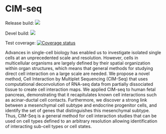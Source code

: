 CIM-seq
================

Release build:
<a href="https://travis-ci.org/jasonserviss/sp.scRNAseq"><img src="https://travis-ci.com/jasonserviss/sp.scRNAseq.svg?token=8VXNvJpmRV9RpFtTcJYW&branch=master"></a>

Devel build:
<a href="https://travis-ci.org/jasonserviss/sp.scRNAseq"><img src="https://travis-ci.com/jasonserviss/sp.scRNAseq.svg?token=8VXNvJpmRV9RpFtTcJYW&branch=devel"></a>

Test coverage: [![Coverage
status](https://codecov.io/gh/jasonserviss/sp.scRNAseq/branch/master/graph/badge.svg?token=vVxKKSzhGt)](https://codecov.io/gh/jasonserviss/sp.scRNAseq)

Advances in single-cell biology has enabled us to investigate isolated
single cells at an unprecedented scale and resolution. However, cells in
multicellular organisms are largely defined by their spatial
organization within organ structures, which means that general methods
for studying direct cell interaction on a large scale are needed. We
propose a novel method, Cell Interaction by Multiplet Sequencing
(CIM-Seq) that uses computational deconvolution of RNA-seq data from
partially dissociated tissue to create cell interaction maps. We applied
CIM-seq to human fetal pancreas, demonstrating that it recapitulates
known cell interactions such as acinar-ductal cell contacts.
Furthermore, we discover a strong link between a mesenchymal cell
subtype and endocrine progenitor cells, and identify the set of genes
that distinguishes this mesenchymal subtype. Thus, CIM-Seq is a general
method for cell interaction studies that can be used on cell types
defined to an arbitrary resolution allowing identification of
interacting sub-cell types or cell states.

